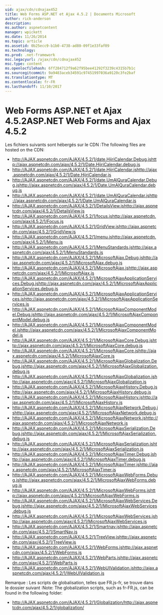 ```yaml
---
uid: ajax/cdn/cdnajax452
title: Web Forms ASP.NET et Ajax 4.5.2 | Documents Microsoft
author: rick-anderson
description: 
ms.author: aspnetcontent
manager: wpickett
ms.date: 11/26/2014
ms.topic: article
ms.assetid: 0b25ecc9-b1b0-4738-ad80-09f1e33faf09
ms.technology: 
ms.prod: .net-framework
msc.legacyurl: /ajax/cdn/cdnajax452
msc.type: content
ms.openlocfilehash: 6ff284712f9a62f95bee41292f3239c4315b7b1c
ms.sourcegitcommit: 9a9483aceb34591c97451997036a9120c3fe2baf
ms.translationtype: MT
ms.contentlocale: fr-FR
ms.lasthandoff: 11/10/2017
---
```

<a name="aspnet-web-forms-and-ajax-452"></a><span data-ttu-id="35272-102">Web Forms ASP.NET et Ajax 4.5.2</span><span class="sxs-lookup"><span data-stu-id="35272-102">ASP.NET Web Forms and Ajax 4.5.2</span></span>
====================
<span data-ttu-id="35272-103">Les fichiers suivants sont hébergés sur le CDN :</span><span class="sxs-lookup"><span data-stu-id="35272-103">The following files are hosted on the CDN:</span></span>

- <span data-ttu-id="35272-104">http://AJAX.aspnetcdn.com/AJAX/4.5.2/1/date.HijriCalendar.Debug.js</span><span class="sxs-lookup"><span data-stu-id="35272-104">http://ajax.aspnetcdn.com/ajax/4.5.2/1/Date.HijriCalendar.debug.js</span></span>
- <span data-ttu-id="35272-105">http://AJAX.aspnetcdn.com/AJAX/4.5.2/1/date.HijriCalendar.js</span><span class="sxs-lookup"><span data-stu-id="35272-105">http://ajax.aspnetcdn.com/ajax/4.5.2/1/Date.HijriCalendar.js</span></span>
- <span data-ttu-id="35272-106">http://AJAX.aspnetcdn.com/AJAX/4.5.2/1/date.UmAlQuraCalendar.Debug.js</span><span class="sxs-lookup"><span data-stu-id="35272-106">http://ajax.aspnetcdn.com/ajax/4.5.2/1/Date.UmAlQuraCalendar.debug.js</span></span>
- <span data-ttu-id="35272-107">http://AJAX.aspnetcdn.com/AJAX/4.5.2/1/date.UmAlQuraCalendar.js</span><span class="sxs-lookup"><span data-stu-id="35272-107">http://ajax.aspnetcdn.com/ajax/4.5.2/1/Date.UmAlQuraCalendar.js</span></span>
- <span data-ttu-id="35272-108">http://AJAX.aspnetcdn.com/AJAX/4.5.2/1/DetailsView.js</span><span class="sxs-lookup"><span data-stu-id="35272-108">http://ajax.aspnetcdn.com/ajax/4.5.2/1/DetailsView.js</span></span>
- <span data-ttu-id="35272-109">http://AJAX.aspnetcdn.com/AJAX/4.5.2/1/focus.js</span><span class="sxs-lookup"><span data-stu-id="35272-109">http://ajax.aspnetcdn.com/ajax/4.5.2/1/Focus.js</span></span>
- <span data-ttu-id="35272-110">http://AJAX.aspnetcdn.com/AJAX/4.5.2/1/GridView.js</span><span class="sxs-lookup"><span data-stu-id="35272-110">http://ajax.aspnetcdn.com/ajax/4.5.2/1/GridView.js</span></span>
- <span data-ttu-id="35272-111">http://AJAX.aspnetcdn.com/AJAX/4.5.2/1/menu.js</span><span class="sxs-lookup"><span data-stu-id="35272-111">http://ajax.aspnetcdn.com/ajax/4.5.2/1/Menu.js</span></span>
- <span data-ttu-id="35272-112">http://AJAX.aspnetcdn.com/AJAX/4.5.2/1/MenuStandards.js</span><span class="sxs-lookup"><span data-stu-id="35272-112">http://ajax.aspnetcdn.com/ajax/4.5.2/1/MenuStandards.js</span></span>
- <span data-ttu-id="35272-113">http://AJAX.aspnetcdn.com/AJAX/4.5.2/1/MicrosoftAjax.Debug.js</span><span class="sxs-lookup"><span data-stu-id="35272-113">http://ajax.aspnetcdn.com/ajax/4.5.2/1/MicrosoftAjax.debug.js</span></span>
- <span data-ttu-id="35272-114">http://AJAX.aspnetcdn.com/AJAX/4.5.2/1/MicrosoftAjax.js</span><span class="sxs-lookup"><span data-stu-id="35272-114">http://ajax.aspnetcdn.com/ajax/4.5.2/1/MicrosoftAjax.js</span></span>
- <span data-ttu-id="35272-115">http://AJAX.aspnetcdn.com/AJAX/4.5.2/1/MicrosoftAjaxApplicationServices.Debug.js</span><span class="sxs-lookup"><span data-stu-id="35272-115">http://ajax.aspnetcdn.com/ajax/4.5.2/1/MicrosoftAjaxApplicationServices.debug.js</span></span>
- <span data-ttu-id="35272-116">http://AJAX.aspnetcdn.com/AJAX/4.5.2/1/MicrosoftAjaxApplicationServices.js</span><span class="sxs-lookup"><span data-stu-id="35272-116">http://ajax.aspnetcdn.com/ajax/4.5.2/1/MicrosoftAjaxApplicationServices.js</span></span>
- <span data-ttu-id="35272-117">http://AJAX.aspnetcdn.com/AJAX/4.5.2/1/MicrosoftAjaxComponentModel.Debug.js</span><span class="sxs-lookup"><span data-stu-id="35272-117">http://ajax.aspnetcdn.com/ajax/4.5.2/1/MicrosoftAjaxComponentModel.debug.js</span></span>
- <span data-ttu-id="35272-118">http://AJAX.aspnetcdn.com/AJAX/4.5.2/1/MicrosoftAjaxComponentModel.js</span><span class="sxs-lookup"><span data-stu-id="35272-118">http://ajax.aspnetcdn.com/ajax/4.5.2/1/MicrosoftAjaxComponentModel.js</span></span>
- <span data-ttu-id="35272-119">http://AJAX.aspnetcdn.com/AJAX/4.5.2/1/MicrosoftAjaxCore.Debug.js</span><span class="sxs-lookup"><span data-stu-id="35272-119">http://ajax.aspnetcdn.com/ajax/4.5.2/1/MicrosoftAjaxCore.debug.js</span></span>
- <span data-ttu-id="35272-120">http://AJAX.aspnetcdn.com/AJAX/4.5.2/1/MicrosoftAjaxCore.js</span><span class="sxs-lookup"><span data-stu-id="35272-120">http://ajax.aspnetcdn.com/ajax/4.5.2/1/MicrosoftAjaxCore.js</span></span>
- <span data-ttu-id="35272-121">http://AJAX.aspnetcdn.com/AJAX/4.5.2/1/MicrosoftAjaxGlobalization.Debug.js</span><span class="sxs-lookup"><span data-stu-id="35272-121">http://ajax.aspnetcdn.com/ajax/4.5.2/1/MicrosoftAjaxGlobalization.debug.js</span></span>
- <span data-ttu-id="35272-122">http://AJAX.aspnetcdn.com/AJAX/4.5.2/1/MicrosoftAjaxGlobalization.js</span><span class="sxs-lookup"><span data-stu-id="35272-122">http://ajax.aspnetcdn.com/ajax/4.5.2/1/MicrosoftAjaxGlobalization.js</span></span>
- <span data-ttu-id="35272-123">http://AJAX.aspnetcdn.com/AJAX/4.5.2/1/MicrosoftAjaxHistory.Debug.js</span><span class="sxs-lookup"><span data-stu-id="35272-123">http://ajax.aspnetcdn.com/ajax/4.5.2/1/MicrosoftAjaxHistory.debug.js</span></span>
- <span data-ttu-id="35272-124">http://AJAX.aspnetcdn.com/AJAX/4.5.2/1/MicrosoftAjaxHistory.js</span><span class="sxs-lookup"><span data-stu-id="35272-124">http://ajax.aspnetcdn.com/ajax/4.5.2/1/MicrosoftAjaxHistory.js</span></span>
- <span data-ttu-id="35272-125">http://AJAX.aspnetcdn.com/AJAX/4.5.2/1/MicrosoftAjaxNetwork.Debug.js</span><span class="sxs-lookup"><span data-stu-id="35272-125">http://ajax.aspnetcdn.com/ajax/4.5.2/1/MicrosoftAjaxNetwork.debug.js</span></span>
- <span data-ttu-id="35272-126">http://AJAX.aspnetcdn.com/AJAX/4.5.2/1/MicrosoftAjaxNetwork.js</span><span class="sxs-lookup"><span data-stu-id="35272-126">http://ajax.aspnetcdn.com/ajax/4.5.2/1/MicrosoftAjaxNetwork.js</span></span>
- <span data-ttu-id="35272-127">http://AJAX.aspnetcdn.com/AJAX/4.5.2/1/MicrosoftAjaxSerialization.Debug.js</span><span class="sxs-lookup"><span data-stu-id="35272-127">http://ajax.aspnetcdn.com/ajax/4.5.2/1/MicrosoftAjaxSerialization.debug.js</span></span>
- <span data-ttu-id="35272-128">http://AJAX.aspnetcdn.com/AJAX/4.5.2/1/MicrosoftAjaxSerialization.js</span><span class="sxs-lookup"><span data-stu-id="35272-128">http://ajax.aspnetcdn.com/ajax/4.5.2/1/MicrosoftAjaxSerialization.js</span></span>
- <span data-ttu-id="35272-129">http://AJAX.aspnetcdn.com/AJAX/4.5.2/1/MicrosoftAjaxTimer.Debug.js</span><span class="sxs-lookup"><span data-stu-id="35272-129">http://ajax.aspnetcdn.com/ajax/4.5.2/1/MicrosoftAjaxTimer.debug.js</span></span>
- <span data-ttu-id="35272-130">http://AJAX.aspnetcdn.com/AJAX/4.5.2/1/MicrosoftAjaxTimer.js</span><span class="sxs-lookup"><span data-stu-id="35272-130">http://ajax.aspnetcdn.com/ajax/4.5.2/1/MicrosoftAjaxTimer.js</span></span>
- <span data-ttu-id="35272-131">http://AJAX.aspnetcdn.com/AJAX/4.5.2/1/MicrosoftAjaxWebForms.Debug.js</span><span class="sxs-lookup"><span data-stu-id="35272-131">http://ajax.aspnetcdn.com/ajax/4.5.2/1/MicrosoftAjaxWebForms.debug.js</span></span>
- <span data-ttu-id="35272-132">http://AJAX.aspnetcdn.com/AJAX/4.5.2/1/MicrosoftAjaxWebForms.js</span><span class="sxs-lookup"><span data-stu-id="35272-132">http://ajax.aspnetcdn.com/ajax/4.5.2/1/MicrosoftAjaxWebForms.js</span></span>
- <span data-ttu-id="35272-133">http://AJAX.aspnetcdn.com/AJAX/4.5.2/1/MicrosoftAjaxWebServices.Debug.js</span><span class="sxs-lookup"><span data-stu-id="35272-133">http://ajax.aspnetcdn.com/ajax/4.5.2/1/MicrosoftAjaxWebServices.debug.js</span></span>
- <span data-ttu-id="35272-134">http://AJAX.aspnetcdn.com/AJAX/4.5.2/1/MicrosoftAjaxWebServices.js</span><span class="sxs-lookup"><span data-stu-id="35272-134">http://ajax.aspnetcdn.com/ajax/4.5.2/1/MicrosoftAjaxWebServices.js</span></span>
- <span data-ttu-id="35272-135">http://AJAX.aspnetcdn.com/AJAX/4.5.2/1/Smartnav.js</span><span class="sxs-lookup"><span data-stu-id="35272-135">http://ajax.aspnetcdn.com/ajax/4.5.2/1/SmartNav.js</span></span>
- <span data-ttu-id="35272-136">http://AJAX.aspnetcdn.com/AJAX/4.5.2/1/TreeView.js</span><span class="sxs-lookup"><span data-stu-id="35272-136">http://ajax.aspnetcdn.com/ajax/4.5.2/1/TreeView.js</span></span>
- <span data-ttu-id="35272-137">http://AJAX.aspnetcdn.com/AJAX/4.5.2/1/WebForms.js</span><span class="sxs-lookup"><span data-stu-id="35272-137">http://ajax.aspnetcdn.com/ajax/4.5.2/1/WebForms.js</span></span>
- <span data-ttu-id="35272-138">http://AJAX.aspnetcdn.com/AJAX/4.5.2/1/WebParts.js</span><span class="sxs-lookup"><span data-stu-id="35272-138">http://ajax.aspnetcdn.com/ajax/4.5.2/1/WebParts.js</span></span>
- <span data-ttu-id="35272-139">http://AJAX.aspnetcdn.com/AJAX/4.5.2/1/WebUIValidation.js</span><span class="sxs-lookup"><span data-stu-id="35272-139">http://ajax.aspnetcdn.com/ajax/4.5.2/1/WebUIValidation.js</span></span>

<span data-ttu-id="35272-140">Remarque : Les scripts de globalisation, telles que FR.js-fr, se trouve dans le dossier suivant :</span><span class="sxs-lookup"><span data-stu-id="35272-140">Note: The globalization scripts, such as fr-FR.js, can be found in the following folder:</span></span>

- <span data-ttu-id="35272-141">http://AJAX.aspnetcdn.com/AJAX/4.5.2/1/Globalization/</span><span class="sxs-lookup"><span data-stu-id="35272-141">http://ajax.aspnetcdn.com/ajax/4.5.2/1/globalization/</span></span>
